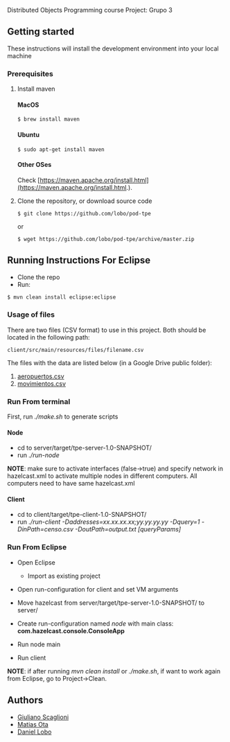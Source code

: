 Distributed Objects Programming course Project: Grupo 3

## Getting started
These instructions will install the development environment into your local machine

### Prerequisites

1. Install maven

	#### MacOS
	```
	$ brew install maven
	```
	
	#### Ubuntu
	```
	$ sudo apt-get install maven
	```
	
	#### Other OSes
	Check [https://maven.apache.org/install.html](https://maven.apache.org/install.html.).

2. Clone the repository, or download source code
	
	```
	$ git clone https://github.com/lobo/pod-tpe
	```
	or
	
	```
	$ wget https://github.com/lobo/pod-tpe/archive/master.zip
	```

## Running Instructions For Eclipse

* Clone the repo
* Run:

```bash
$ mvn clean install eclipse:eclipse
```

### Usage of files

There are two files (CSV format) to use in this project. Both should be located in the following path:
```
client/src/main/resources/files/filename.csv
```

The files with the data are listed below (in a Google Drive public folder):

1. [aeropuertos.csv](https://drive.google.com/file/d/1nEzF5higXIDDnJzWVuZP5TxVFUj4SBBh/view?usp=sharing)
2. [movimientos.csv](https://drive.google.com/file/d/1sGCqq8JjQ3SJ7V0_WXR_jqZHtfs0n62y/view?usp=sharing)

### Run From terminal

First, run *./make.sh* to generate scripts

#### Node

* cd to server/target/tpe-server-1.0-SNAPSHOT/
* run *./run-node*

**NOTE**: make sure to activate interfaces (false->true) and specify network in hazelcast.xml to activate multiple nodes in different computers. All computers need to have same hazelcast.xml


#### Client

* cd to client/target/tpe-client-1.0-SNAPSHOT/
* run *./run-client -Daddresses=xx.xx.xx.xx;yy.yy.yy.yy -Dquery=1 -DinPath=censo.csv -DoutPath=output.txt [queryParams]*

### Run From Eclipse

* Open Eclipse
  * Import as existing project

* Open run-configuration for client and set VM arguments

* Move hazelcast from server/target/tpe-server-1.0-SNAPSHOT/ to server/

* Create run-configuration named *node* with main class: **com.hazelcast.console.ConsoleApp**

* Run node main

* Run client

**NOTE**: if after running *mvn clean install* or *./make.sh*, if want to work again from Eclipse, go to Project->Clean.

## Authors

* [Giuliano Scaglioni](https://github.com/giulianos)
* [Matias Ota](https://github.com/m074)
* [Daniel Lobo](https://github.com/lobo)
